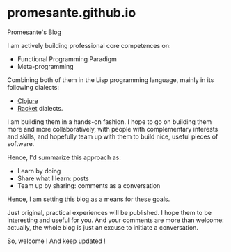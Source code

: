 # promesante.github.io
Promesante's Blog

I am actively building professional core competences on:

* Functional Programming Paradigm
* Meta-programming

Combining both of them in the Lisp programming language, mainly in its following dialects:

* [Clojure](http://clojure.org)
* [Racket](http://racket-lang.org) dialects.

I am building them in a hands-on fashion. I hope to go on building them more and more collaboratively, with people with complementary interests and skills, and hopefully team up with them to build nice, useful pieces of software.

Hence, I'd summarize this approach as:

* Learn by doing
* Share what I learn: posts
* Team up by sharing: comments as a conversation

Hence, I am setting this blog as a means for these goals.

Just original, practical experiences will be published. I hope them to be interesting and useful for you. And your comments are more than welcome: actually, the whole blog is just an excuse to initiate a conversation.

So, welcome ! And keep updated !

